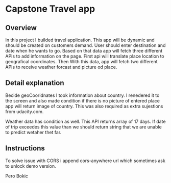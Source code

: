 # Capstone Travel app

## Overview
In this project I builded travel application. This app will be dynamic and should be created on customers demand. User should enter destination and date when he wants to go. Based on that data app will fetch three different APIs to add information on the page. First api will translate place location to geografical coordinates. Then With this data, app will fetch two different APIs to receive weather forcast and picture od place. 

## Detail explanation
Becide geoCooridnates I took information about country. I renedered it to the screen and also made condition if there is no picture of entered place app will return image of country. This was also required as extra sujestions from udacity.com. 

Weather data has condition as well. This API returns array of 17 days. If date of trip exceedes this value than we should return string that we are unable to predict wetaher thet far. 

## Instructions
To solve issue with CORS i append cors-anywhere url which sometimes ask to unlock demo version. 

Pero Bokic